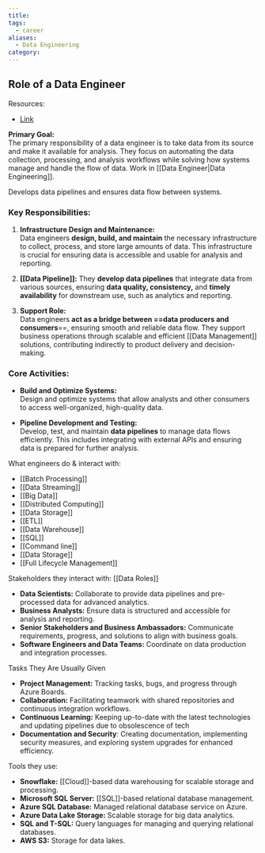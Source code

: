 ```yaml
---
title: 
tags:
  - career
aliases:
  - Data Engineering
category:
---
```

## Role of a Data Engineer

Resources:
- [Link](https://www.youtube.com/watch?v=qWru-b6m030)

**Primary Goal:**  
The primary responsibility of a data engineer is to take data from its source and make it available for analysis. They focus on automating the data collection, processing, and analysis workflows while solving how systems manage and handle the flow of data. Work in [[Data Engineer|Data Engineering]].

Develops data pipelines and ensures data flow between systems.

### Key Responsibilities:

1. **Infrastructure Design and Maintenance:**  
   Data engineers **design, build, and maintain** the necessary infrastructure to collect, process, and store large amounts of data. This infrastructure is crucial for ensuring data is accessible and usable for analysis and reporting.

2. **[[Data Pipeline]]:** 
   They **develop data pipelines** that integrate data from various sources, ensuring **data quality, consistency,** and **timely availability** for downstream use, such as analytics and reporting.

3. **Support Role:**  
   Data engineers **act as a bridge between ==data producers and consumers**==, ensuring smooth and reliable data flow. They support business operations through scalable and efficient [[Data Management]] solutions, contributing indirectly to product delivery and decision-making.

### Core Activities:

- **Build and Optimize Systems:**  
   Design and optimize systems that allow analysts and other consumers to access well-organized, high-quality data.
   
- **Pipeline Development and Testing:**  
   Develop, test, and maintain **data pipelines** to manage data flows efficiently. This includes integrating with external APIs and ensuring data is prepared for further analysis.

What engineers do & interact with:
- [[Batch Processing]]
- [[Data Streaming]]
- [[Big Data]]
- [[Distributed Computing]]
- [[Data Storage]]
- [[ETL]]
- [[Data Warehouse]]
- [[SQL]]
- [[Command line]]
- [[Data Storage]]
- [[Full Lifecycle Management]]

Stakeholders they interact with: [[Data Roles]]
- **Data Scientists:** Collaborate to provide data pipelines and pre-processed data for advanced analytics.
- **Business Analysts:** Ensure data is structured and accessible for analysis and reporting.
- **Senior Stakeholders and Business Ambassadors:** Communicate requirements, progress, and solutions to align with business goals.
- **Software Engineers and Data Teams:** Coordinate on data production and integration processes.

Tasks They Are Usually Given
  - **Project Management:** Tracking tasks, bugs, and progress through Azure Boards.
  - **Collaboration:** Facilitating teamwork with shared repositories and continuous integration workflows.
  - **Continuous Learning:** Keeping up-to-date with the latest technologies and updating pipelines due to obsolescence of tech
  - **Documentation and Security**: Creating documentation, implementing security measures, and exploring system upgrades for enhanced efficiency.

Tools they use:
  - **Snowflake:** [[Cloud]]-based data warehousing for scalable storage and processing.
  - **Microsoft SQL Server:** [[SQL]]-based relational database management.
  - **Azure SQL Database:** Managed relational database service on Azure.
  - **Azure Data Lake Storage:** Scalable storage for big data analytics.
  - **SQL and T-SQL:** Query languages for managing and querying relational databases.
  - **AWS S3:** Storage for data lakes.
